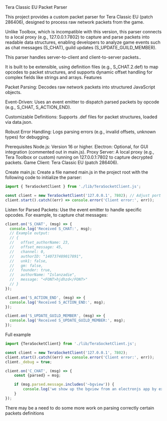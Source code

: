 Tera Classic EU Packet Parser

This project provides a custom packet parser for Tera Classic EU (patch 286406), designed to process raw network packets from the game.

Unlike Toolbox, which is incompatible with this version, this parser connects to a local proxy (e.g., 127.0.0.1:7802) to capture and parse packets into readable data structures, enabling developers to analyze game events such as chat messages (S_CHAT), guild updates (S_UPDATE_GUILD_MEMBER).

This parser handles server-to-client and client-to-server packets..

It is built to be extensible, using definition files (e.g., S_CHAT.2.def) to map opcodes to packet structures, and supports dynamic offset handling for complex fields like strings and arrays.
Features

Packet Parsing: Decodes raw network packets into structured JavaScript objects.

Event-Driven: Uses an event emitter to dispatch parsed packets by opcode (e.g., S_CHAT, S_ACTION_END).

Customizable Definitions: Supports .def files for packet structures, loaded via data.json.

Robust Error Handling: Logs parsing errors (e.g., invalid offsets, unknown types) for debugging.

Prerequisites
Node.js: Version 16 or higher.
Electron: Optional, for GUI integration (commented out in main.js).
Proxy Server: A local proxy (e.g., Tera Toolbox or custom) running on 127.0.0.1:7802 to capture decrypted packets.
Game Client: Tera Classic EU (patch 286406).

Create main.js:
Create a file named main.js in the project root with the following code to initialize the parser:
```js
import { TeraSocketClient } from './lib/TeraSocketClient.js';

const client = new TeraSocketClient('127.0.0.1', 7802); // Adjust port if needed
client.start().catch((err) => console.error('Client error:', err));
```
Listen for Parsed Packets:
Use the event emitter to handle specific opcodes. For example, to capture chat messages:
```js
client.on('S_CHAT', (msg) => {
  console.log('Received S_CHAT:', msg);
  // Example output:
  // {
  //   offset_authorName: 23,
  //   offset_message: 45,
  //   channel: 0,
  //   authorID: "140737489017891",
  //   unk1: false,
  //   gm: false,
  //   founder: true,
  //   authorName: "Islanzadie",
  //   message: "<FONT>hjdhzd</FONT>"
  // }
});

client.on('S_ACTION_END', (msg) => {
  console.log('Received S_ACTION_END:', msg);
});

client.on('S_UPDATE_GUILD_MEMBER', (msg) => {
  console.log('Received S_UPDATE_GUILD_MEMBER:', msg);
});
```

Full example
```js
import {TeraSocketClient} from './lib/TeraSocketClient.js';

const client = new TeraSocketClient('127.0.0.1', 7802);
client.start().catch((err) => console.error('Client error:', err));
client._debug = true;

client.on('C_CHAT', (msg) => {
    const {parsed} = msg;

    if (msg.parsed.message.includes('~bgview')) {
        console.log('we show up the bgview from an electronjs app by exemple');
    }
});
```

There may be a need to do some more work on parsing correctly certain packets definitions
